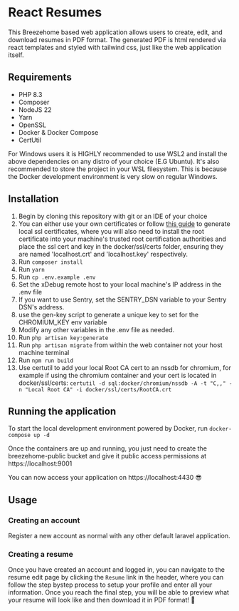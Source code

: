 # React Resumes
This Breezehome based web application allows users to create, edit, and download resumes in PDF format. The generated PDF is html rendered via react templates and styled with tailwind css, just like the web application itself.

## Requirements
- PHP 8.3
- Composer
- NodeJS 22
- Yarn
- OpenSSL
- Docker & Docker Compose
- CertUtil

For Windows users it is HIGHLY recommended to use WSL2 and install the above dependencies on any distro of your choice (E.G Ubuntu). It's also recommended to store the project in your WSL filesystem. This is because the Docker development environment is very slow on regular Windows.

## Installation
1. Begin by cloning this repository with git or an IDE of your choice
2. You can either use your own certificates or follow [this guide](https://gist.github.com/cecilemuller/9492b848eb8fe46d462abeb26656c4f8) to generate local ssl certificates, where you will also need to install the root certificate into your machine's trusted root certification authorities and place the ssl cert and key in the docker/ssl/certs folder, ensuring they are named 'localhost.crt' and 'localhost.key' respectively.
3. Run `composer install`
4. Run `yarn`
5. Run `cp .env.example .env`
6. Set the xDebug remote host to your local machine's IP address in the .env file
7. If you want to use Sentry, set the SENTRY_DSN variable to your Sentry DSN's address.
8. use the gen-key script to generate a unique key to set for the CHROMIUM_KEY env variable
9. Modify any other variables in the .env file as needed.
10. Run `php artisan key:generate`
11. Run `php artisan migrate` from within the web container not your host machine terminal
12. Run `npm run build`
13. Use certutil to add your local Root CA cert to an nssdb for chromium, for example if using the chromium container and your cert is located in docker/ssl/certs:
`certutil -d sql:docker/chromium/nssdb -A -t "C,," -n "Local Root CA" -i docker/ssl/certs/RootCA.crt`

## Running the application
To start the local development environment powered by Docker, run `docker-compose up -d`

Once the containers are up and running, you just need to create the breezehome-public bucket and give it public access permissions at https://localhost:9001

You can now access your application on https://localhost:4430 😎

## Usage
### Creating an account
Register a new account as normal with any other default laravel application.
### Creating a resume
Once you have created an account and logged in, you can navigate to the resume edit page by clicking the `Resume` link in the header, where you can follow the step bystep process to setup your profile and enter all your information. Once you reach the final step, you will be able to preview what your resume will look like and then download it in PDF format! 🎉
